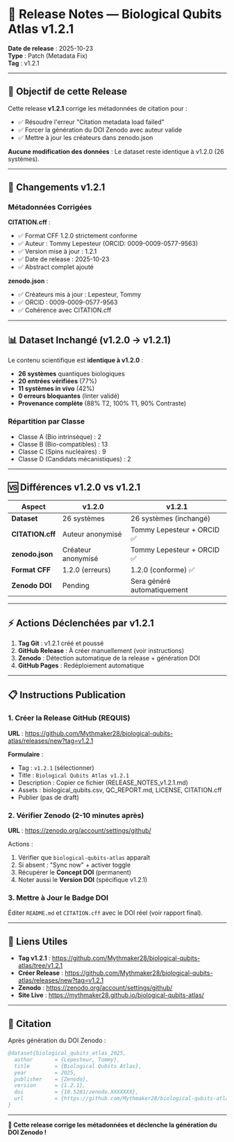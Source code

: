 # 🔧 Release Notes — Biological Qubits Atlas v1.2.1

**Date de release** : 2025-10-23  
**Type** : Patch (Metadata Fix)  
**Tag** : v1.2.1

---

## 🎯 Objectif de cette Release

Cette release **v1.2.1** corrige les métadonnées de citation pour :
- ✅ Résoudre l'erreur "Citation metadata load failed"
- ✅ Forcer la génération du DOI Zenodo avec auteur valide
- ✅ Mettre à jour les créateurs dans zenodo.json

**Aucune modification des données** : Le dataset reste identique à v1.2.0 (26 systèmes).

---

## 🔧 Changements v1.2.1

### Métadonnées Corrigées

**CITATION.cff** :
- ✅ Format CFF 1.2.0 strictement conforme
- ✅ Auteur : Tommy Lepesteur (ORCID: 0009-0009-0577-9563)
- ✅ Version mise à jour : 1.2.1
- ✅ Date de release : 2025-10-23
- ✅ Abstract complet ajouté

**zenodo.json** :
- ✅ Créateurs mis à jour : Lepesteur, Tommy
- ✅ ORCID : 0009-0009-0577-9563
- ✅ Cohérence avec CITATION.cff

---

## 📊 Dataset Inchangé (v1.2.0 → v1.2.1)

Le contenu scientifique est **identique à v1.2.0** :

- **26 systèmes** quantiques biologiques
- **20 entrées vérifiées** (77%)
- **11 systèmes in vivo** (42%)
- **0 erreurs bloquantes** (linter validé)
- **Provenance complète** (88% T2, 100% T1, 90% Contraste)

### Répartition par Classe
- Classe A (Bio intrinsèque) : 2
- Classe B (Bio-compatibles) : 13
- Classe C (Spins nucléaires) : 9
- Classe D (Candidats mécanistiques) : 2

---

## 🆚 Différences v1.2.0 vs v1.2.1

| Aspect | v1.2.0 | v1.2.1 |
|--------|--------|--------|
| **Dataset** | 26 systèmes | 26 systèmes (inchangé) |
| **CITATION.cff** | Auteur anonymisé | Tommy Lepesteur + ORCID ✅ |
| **zenodo.json** | Créateur anonymisé | Tommy Lepesteur + ORCID ✅ |
| **Format CFF** | 1.2.0 (erreurs) | 1.2.0 (conforme) ✅ |
| **Zenodo DOI** | Pending | Sera généré automatiquement |

---

## ⚡ Actions Déclenchées par v1.2.1

1. **Tag Git** : v1.2.1 créé et poussé
2. **GitHub Release** : À créer manuellement (voir instructions)
3. **Zenodo** : Détection automatique de la release + génération DOI
4. **GitHub Pages** : Redéploiement automatique

---

## 📋 Instructions Publication

### 1. Créer la Release GitHub (REQUIS)

**URL** : https://github.com/Mythmaker28/biological-qubits-atlas/releases/new?tag=v1.2.1

**Formulaire** :
- Tag : `v1.2.1` (sélectionner)
- Title : `Biological Qubits Atlas v1.2.1`
- Description : Copier ce fichier (RELEASE_NOTES_v1.2.1.md)
- Assets : biological_qubits.csv, QC_REPORT.md, LICENSE, CITATION.cff
- Publier (pas de draft)

### 2. Vérifier Zenodo (2-10 minutes après)

**URL** : https://zenodo.org/account/settings/github/

Actions :
1. Vérifier que `biological-qubits-atlas` apparaît
2. Si absent : "Sync now" + activer toggle
3. Récupérer le **Concept DOI** (permanent)
4. Noter aussi le **Version DOI** (spécifique v1.2.1)

### 3. Mettre à Jour le Badge DOI

Éditer `README.md` et `CITATION.cff` avec le DOI réel (voir rapport final).

---

## 🔗 Liens Utiles

- **Tag v1.2.1** : https://github.com/Mythmaker28/biological-qubits-atlas/tree/v1.2.1
- **Créer Release** : https://github.com/Mythmaker28/biological-qubits-atlas/releases/new?tag=v1.2.1
- **Zenodo** : https://zenodo.org/account/settings/github/
- **Site Live** : https://mythmaker28.github.io/biological-qubits-atlas/

---

## 📧 Citation

Après génération du DOI Zenodo :

```bibtex
@dataset{biological_qubits_atlas_2025,
  author       = {Lepesteur, Tommy},
  title        = {Biological Qubits Atlas},
  year         = 2025,
  publisher    = {Zenodo},
  version      = {1.2.1},
  doi          = {10.5281/zenodo.XXXXXXX},
  url          = {https://github.com/Mythmaker28/biological-qubits-atlas}
}
```

---

**🎉 Cette release corrige les métadonnées et déclenche la génération du DOI Zenodo !**






